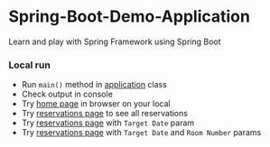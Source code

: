 # Spring-Boot-Demo-Application
Learn and play with Spring Framework using Spring Boot

### Local run
- Run `main()` method in [application](src/main/java/com/yevhent/springbootdemo/SpringBootDemoApplication.java) class
- Check output in console
- Try [home page](http://localhost:8081) in browser on your local
- Try [reservations page](http://localhost:8081/reservations) to see all reservations
- Try [reservations page](http://localhost:8081/reservations?targetDate=2022-01-01) with `Target Date` param
- Try [reservations page](http://localhost:8081/reservations?targetDate=2022-01-01&roomNumber=C1) with `Target Date` and `Room Number` params